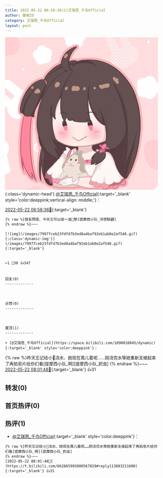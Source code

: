 ```yaml
---
title: 2022-05-22 06:58:36(1)艾瑞思_千鸟Official
author: 御坂IO
category: 艾瑞思_千鸟Official
layout: post
---
```


![img](/images/7e08840c56f251de28bdf766b647bd5fe9a5d50a.jpg){:class='dynamic-head'}
[@艾瑞思_千鸟Official](https://space.bilibili.com/1090010845/dynamic){:target='_blank' style='color:deeppink;vertical-align: middle;'}：

[2022-05-22 06:58:36🔗](https://t.bilibili.com/662865993880567829){:target='_blank'}

~~~
{% raw %}我有预感、今天又可以收一波🍓惹[提摩西小队_浮想联翩]
{% endraw %}~~~

[![img](/images/7997fceb23fdfd7b3ed8a4baf92eb1ab0e2af546.gif){:class='dynamic-img'}](/images/7997fceb23fdfd7b3ed8a4baf92eb1ab0e2af546.gif){:target='_blank'}


↪️1 💬38 👍347


回复(0)
-------------



点赞(0)
-------------



置顶(1)
-------------

+ [@艾瑞思_千鸟Official](https://space.bilibili.com/1090010845/dynamic){:target='_blank' style='color:deeppink'}：
~~~
{% raw %}昨天忘记给小🍓浇水、她现在蔫儿着呢……刚浇完水等她重新支棱起来了再拍皂片给你们看[提摩西小队_啊][提摩西小队_抓虫]
{% endraw %}~~~
[2022-05-22 08:01:48🔗](https://t.bilibili.com/662865993880567829#reply113883211600){:target='_blank'} 👍31


转发(0)
-------------



首页热评(0)
-------------



热评(1)
-------------

+ [@艾瑞思_千鸟Official](https://space.bilibili.com/1090010845/dynamic){:target='_blank' style='color:deeppink'}：
~~~
{% raw %}昨天忘记给小🍓浇水、她现在蔫儿着呢……刚浇完水等她重新支棱起来了再拍皂片给你们看[提摩西小队_啊][提摩西小队_抓虫]
{% endraw %}~~~
[2022-05-22 08:01:48🔗](https://t.bilibili.com/662865993880567829#reply113883211600){:target='_blank'} 👍31


